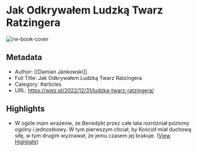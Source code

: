 # Jak Odkrywałem Ludzką Twarz Ratzingera

![rw-book-cover](https://wiez.pl/wp-content/uploads/2022/12/Benedykt-XVI-modlitwa-1.jpg)

## Metadata
- Author: [[Damian Jankowski]]
- Full Title: Jak Odkrywałem Ludzką Twarz Ratzingera
- Category: #articles
- URL: https://wiez.pl/2022/12/31/ludzka-twarz-ratzingera/

## Highlights
- W ogóle mam wrażenie, że Benedykt przez całe lata rozróżniał poziomy ogólny i jednostkowy. W tym pierwszym chciał, by Kościół miał duchową siłę, w tym drugim wyznawał, że jemu czasem jej brakuje. ([View Highlight](https://read.readwise.io/read/01gny6s766krsk0j8n453xdm8k))

